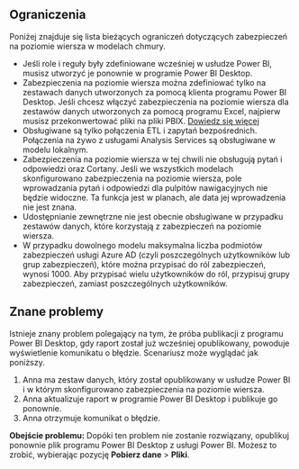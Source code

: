 ## <a name="limitations"></a>Ograniczenia
Poniżej znajduje się lista bieżących ograniczeń dotyczących zabezpieczeń na poziomie wiersza w modelach chmury.

* Jeśli role i reguły były zdefiniowane wcześniej w usłudze Power BI, musisz utworzyć je ponownie w programie Power BI Desktop.
* Zabezpieczenia na poziomie wiersza można zdefiniować tylko na zestawach danych utworzonych za pomocą klienta programu Power BI Desktop. Jeśli chcesz włączyć zabezpieczenia na poziomie wiersza dla zestawów danych utworzonych za pomocą programu Excel, najpierw musisz przekonwertować pliki na pliki PBIX. [Dowiedz się więcej](../desktop-import-excel-workbooks.md)
* Obsługiwane są tylko połączenia ETL i zapytań bezpośrednich. Połączenia na żywo z usługami Analysis Services są obsługiwane w modelu lokalnym.
* Zabezpieczenia na poziomie wiersza w tej chwili nie obsługują pytań i odpowiedzi oraz Cortany. Jeśli we wszystkich modelach skonfigurowano zabezpieczenia na poziomie wiersza, pole wprowadzania pytań i odpowiedzi dla pulpitów nawigacyjnych nie będzie widoczne. Ta funkcja jest w planach, ale data jej wprowadzenia nie jest znana.
* Udostępnianie zewnętrzne nie jest obecnie obsługiwane w przypadku zestawów danych, które korzystają z zabezpieczeń na poziomie wiersza.
* W przypadku dowolnego modelu maksymalna liczba podmiotów zabezpieczeń usługi Azure AD (czyli poszczególnych użytkowników lub grup zabezpieczeń), które można przypisać do ról zabezpieczeń, wynosi 1000. Aby przypisać wielu użytkowników do ról, przypisuj grupy zabezpieczeń, zamiast poszczególnych użytkowników.

## <a name="known-issues"></a>Znane problemy
Istnieje znany problem polegający na tym, że próba publikacji z programu Power BI Desktop, gdy raport został już wcześniej opublikowany, powoduje wyświetlenie komunikatu o błędzie. Scenariusz może wyglądać jak poniższy.

1. Anna ma zestaw danych, który został opublikowany w usłudze Power BI i w którym skonfigurowano zabezpieczenia na poziomie wiersza.
2. Anna aktualizuje raport w programie Power BI Desktop i publikuje go ponownie.
3. Anna otrzymuje komunikat o błędzie.

**Obejście problemu:** Dopóki ten problem nie zostanie rozwiązany, opublikuj ponownie plik programu Power BI Desktop z usługi Power BI. Możesz to zrobić, wybierając pozycję **Pobierz dane** > **Pliki**. 

